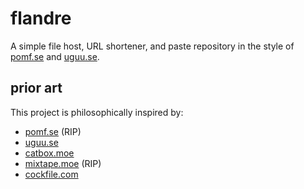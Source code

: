 # flandre

A simple file host, URL shortener, and paste repository in the style of [pomf.se](https://pomf.se) and [uguu.se](https://uguu.se).

## prior art

This project is philosophically inspired by:

- [pomf.se](https://pomf.se) (RIP)
- [uguu.se](https://uguu.se)
- [catbox.moe](https://catbox.moe)
- [mixtape.moe](https://mixtape.moe) (RIP)
- [cockfile.com](https://cockfile.com)
